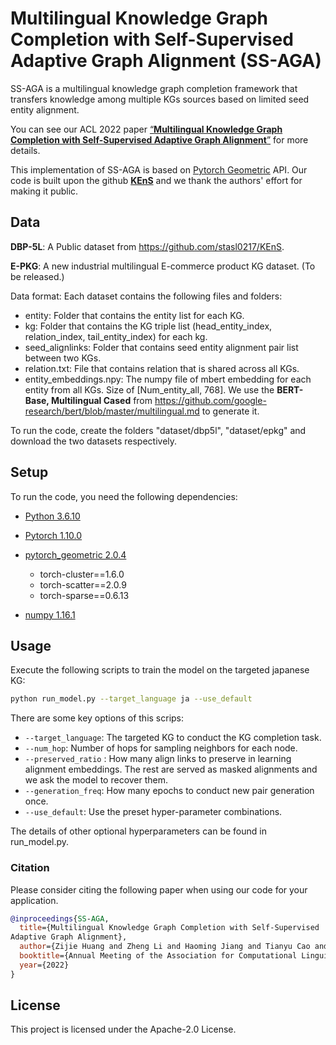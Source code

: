 # Multilingual Knowledge Graph Completion with Self-Supervised  Adaptive Graph Alignment (SS-AGA)

SS-AGA  is a multilingual knowledge graph completion framework that transfers knowledge among multiple KGs sources based on limited seed entity alignment.

You can see our ACL 2022 paper [“**Multilingual Knowledge Graph Completion with Self-Supervised
Adaptive Graph Alignment**”](https://arxiv.org/pdf/2203.14987.pdf) for more details.

This implementation of SS-AGA is based on [Pytorch Geometric](https://github.com/rusty1s/pytorch_geometric) API. Our code is built upon the github [**KEnS**](https://github.com/stasl0217/KEnS) and we thank the authors' effort for making it public.

## Data

**DBP-5L**:  A Public dataset from  https://github.com/stasl0217/KEnS.

**E-PKG**: A new industrial multilingual E-commerce product KG dataset. (To be released.)

Data format: Each dataset contains the following files and folders:

- entity: Folder that contains the entity list for each KG.
- kg: Folder that contains the KG triple list (head_entity_index, relation_index, tail_entity_index) for each kg.
- seed_alignlinks: Folder that contains seed entity alignment pair list between two KGs. 
- relation.txt: File that contains relation that is shared across all KGs.
- entity_embeddings.npy: The numpy file of mbert embedding for each entity from all KGs. Size of [Num_entity_all, 768]. We use the **BERT-Base, Multilingual Cased**  from https://github.com/google-research/bert/blob/master/multilingual.md to generate it.

To run the code, create the folders "dataset/dbp5l",  "dataset/epkg" and download the two datasets respectively.

## Setup

To run the code, you need the following dependencies:

- [Python 3.6.10](https://www.python.org/)

- [Pytorch 1.10.0](https://pytorch.org/)
- [pytorch_geometric 2.0.4](https://pytorch-geometric.readthedocs.io/)
  - torch-cluster==1.6.0
  - torch-scatter==2.0.9
  - torch-sparse==0.6.13
- [numpy 1.16.1](https://numpy.org/)

## Usage

Execute the following scripts to train the model on the targeted japanese KG:

```bash
python run_model.py --target_language ja --use_default
```

There are some key options of this scrips:

- `--target_language`: The targeted KG to conduct the KG completion task.
- `--num_hop`: Number of hops for sampling neighbors for each node.
- `--preserved_ratio` : How many align links to preserve in learning alignment embeddings. The rest are served as masked alignments and we ask the model to recover them.
- `--generation_freq`: How many epochs to conduct new pair generation once.
- `--use_default`:  Use the preset hyper-parameter combinations.

The details of other optional hyperparameters can be found in run_model.py.

### Citation

Please consider citing the following paper when using our code for your application.

```bibtex
@inproceedings{SS-AGA,
  title={Multilingual Knowledge Graph Completion with Self-Supervised
Adaptive Graph Alignment},
  author={Zijie Huang and Zheng Li and Haoming Jiang and Tianyu Cao and Hanqing Lu and Bing Yin and Karthik Subbian and Yizhou Sun and Wei Wang},
  booktitle={Annual Meeting of the Association for Computational Linguistics (ACL)},
  year={2022}
}
```

## License

This project is licensed under the Apache-2.0 License.